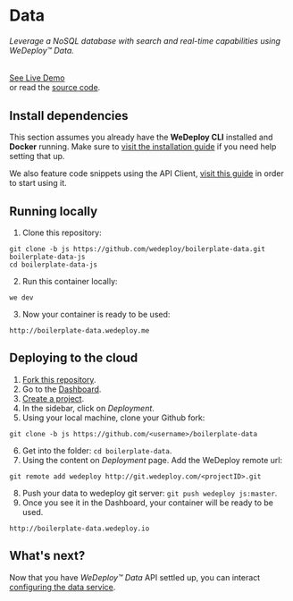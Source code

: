 # Data

###### Leverage a NoSQL database with search and real-time capabilities using *WeDeploy™ Data*.

<div class="guide-btn-cta">
  <a class="btn btn-accent btn-sm" href="http://boilerplate-data.wedeploy.io" target="_blank">
    <span class="icon-16-external"></span>See Live Demo
  </a>
</div>

<div class="guide-aux-cta">
  or read the <a href="https://github.com/wedeploy/boilerplate-data/tree/js" target="_blank">source code</a>.
</div>

<!-- <article id="install-dependencies"> -->

## Install dependencies

This section assumes you already have the **WeDeploy CLI** installed and **Docker** running. Make sure to [visit the installation guide](/docs/intro/using-the-command-line.html) if you need help setting that up.

We also feature code snippets using the API Client, [visit this guide](/docs/intro/using-the-api-client.html) in order to start using it.

<!-- </article> -->

<!-- <article id="running-locally"> -->

## Running locally

1. Clone this repository:

  ```text
git clone -b js https://github.com/wedeploy/boilerplate-data.git boilerplate-data-js
cd boilerplate-data-js
  ```

2. Run this container locally:

  ```text
we dev
  ```

3. Now your container is ready to be used:

  ```text
http://boilerplate-data.wedeploy.me
  ```

<!-- </article> -->

<!-- <article id="deploying-to-the-cloud"> -->

## Deploying to the cloud

1. [Fork this repository](https://github.com/wedeploy/boilerplate-data/fork).
2. Go to the [Dashboard](http://dashboard.wedeploy.com).
3. [Create a project](http://dashboard.wedeploy.com/projects/create).
4. In the sidebar, click on *Deployment*.
5. Using your local machine, clone your Github fork:
  ```text
git clone -b js https://github.com/<username>/boilerplate-data
  ```
6. Get into the folder: `cd boilerplate-data`.
7. Using the content on *Deployment* page. Add the WeDeploy remote url:
  ```text
git remote add wedeploy http://git.wedeploy.com/<projectID>.git
  ```
8. Push your data to wedeploy git server: `git push wedeploy js:master`.
9. Once you see it in the Dashboard, your container will be ready to be used.

  ```text
http://boilerplate-data.wedeploy.io
  ```

<!-- </article> -->


## What's next?

Now that you have *WeDeploy™ Data* API settled up, you can interact [configuring the data service](/docs/data/js/configuring-data.html).
